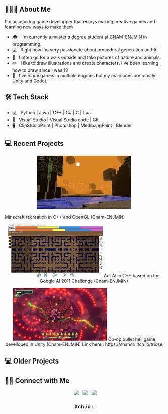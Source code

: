 <h2> 👨🏻‍💻 About Me </h2>

<p> I'm an aspiring game developper that enjoys making creative games and learning new ways to make them</p>

- 🎓 &nbsp; I'm currently a master's degree student at CNAM-ENJMIN in programming.
- 💻 &nbsp; Right now I'm very passionate about procedural generation and AI
- 🌱 &nbsp; I often go for a walk outside and take pictures of nature and animals.
- ✏️ &nbsp; I like to draw illustrations and create characters. I've been learning how to draw since I was 13
- 🔧 &nbsp; I've made games in multiple engines but my main ones are mostly Unity and Godot.

<h2>🛠 Tech Stack</h2>

- 💻 &nbsp; Python | Java | C++ | C# | C | Lua
- 🔧 &nbsp; Visual Studio | Visual Studio code  | Git
- 🖥 &nbsp; ClipStudioPaint | Photoshop | MedibangPaint | Blender

<h2> 💻 Recent Projects </h2>
<p align="center">
  <img src="screenshots/minicraft.png" width="300" title="Minecraft open gl">
</p>
Minecraft recreation in C++ and OpenGL (Cnam-ENJMIN)

<p align="center">
  <img src="screenshots/aiants.png" width="300" title="Ant AI for Google's 2011 challenge">
  Ant AI in C++ based on the Google AI 2011 Challenge (Cnam-ENJMIN)
</p>

<p align="center">
  <img src="screenshots/triose.png" width="300" title="Co-op bullet hell game">
  Co-op bullet hell game develloped in Unity (Cnam-ENJMIN)
  Link here : https://shanori.itch.io/triose
</p>

<h2> 💻 Older Projects </h2>

<h2> 🤝🏻 Connect with Me </h2>

<p align="center">
&nbsp; <a href="https://twitter.com/lyrdinn" target="_blank" rel="noopener noreferrer"><img src="https://img.icons8.com/plasticine/100/000000/twitter.png" width="50" /></a>  
&nbsp; <a href="https://www.instagram.com/lyr_dinn/" target="_blank" rel="noopener noreferrer"><img src="https://img.icons8.com/plasticine/100/000000/instagram-new.png" width="50" /></a>  
&nbsp; <a href="https://www.linkedin.com/in/marina-secord-4b01202a9/" target="_blank" rel="noopener noreferrer"><img src="https://img.icons8.com/plasticine/100/000000/linkedin.png" width="50" /></a>
</p>

<h3 align="center">
  Itch.io : <a href="https://lyrdinn.itch.io/" target ="_blank" rel="noopene noreferrer"> </a>
</h3>
